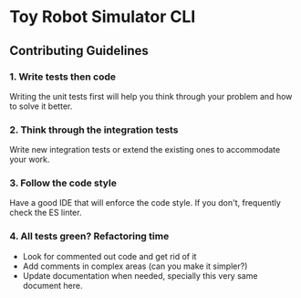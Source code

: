 # Toy Robot Simulator CLI

## Contributing Guidelines

### 1. Write tests then code

Writing the unit tests first will help you think through your problem and how to solve it better.

### 2. Think through the integration tests

Write new integration tests or extend the existing ones to accommodate your work.

### 3. Follow the code style

Have a good IDE that will enforce the code style. If you don't, frequently check the ES linter.

### 4. All tests green? Refactoring time

- Look for commented out code and get rid of it
- Add comments in complex areas (can you make it simpler?)
- Update documentation when needed, specially this very same document here.
